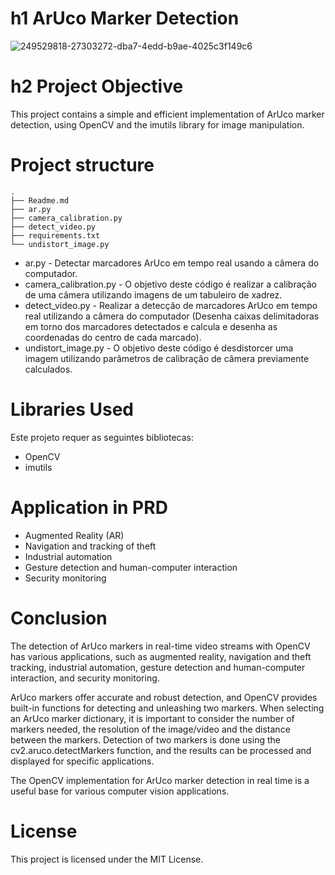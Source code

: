 # h1 ArUco Marker Detection

![249529818-27303272-dba7-4edd-b9ae-4025c3f149c6](https://github.com/JonysArcanjo/ArUco_Marker_Detection/assets/48812740/efdb84ad-e7a6-45ba-b0a6-a084bcfd17ba)

# h2 Project Objective

This project contains a simple and efficient implementation of ArUco marker detection, using OpenCV and the imutils library for image manipulation.

# Project structure
```
.
├── Readme.md
├── ar.py
├── camera_calibration.py
├── detect_video.py
├── requirements.txt
└── undistort_image.py
```

* ar.py - Detectar marcadores ArUco em tempo real usando a câmera do computador.
* camera_calibration.py - O objetivo deste código é realizar a calibração de uma câmera utilizando imagens de um tabuleiro de xadrez.
* detect_video.py - Realizar a detecção de marcadores ArUco em tempo real utilizando a câmera do computador (Desenha caixas delimitadoras em torno dos marcadores detectados e calcula e desenha as coordenadas do centro de cada marcado).
* undistort_image.py - O objetivo deste código é desdistorcer uma imagem utilizando parâmetros de calibração de câmera previamente calculados.

# Libraries Used
Este projeto requer as seguintes bibliotecas:

- OpenCV
- imutils


# Application in PRD
- Augmented Reality (AR)
- Navigation and tracking of theft
- Industrial automation
- Gesture detection and human-computer interaction
- Security monitoring

# Conclusion

The detection of ArUco markers in real-time video streams with OpenCV has various applications, such as augmented reality, navigation and theft tracking, industrial automation, gesture detection and human-computer interaction, and security monitoring. 

ArUco markers offer accurate and robust detection, and OpenCV provides built-in functions for detecting and unleashing two markers. When selecting an ArUco marker dictionary, it is important to consider the number of markers needed, the resolution of the image/video and the distance between the markers. Detection of two markers is done using the cv2.aruco.detectMarkers function, and the results can be processed and displayed for specific applications. 

The OpenCV implementation for ArUco marker detection in real time is a useful base for various computer vision applications.

# License
This project is licensed under the MIT License.
